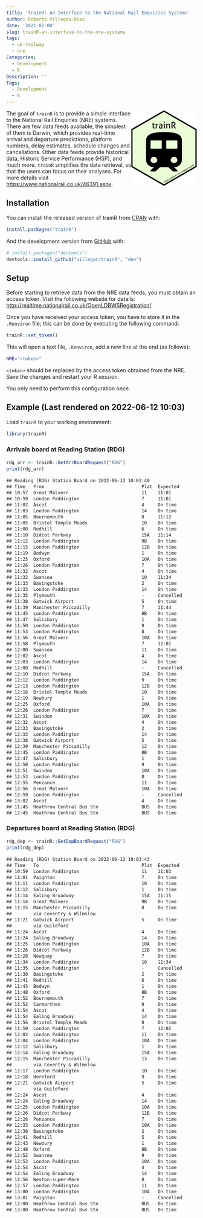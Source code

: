 ```yaml
---
title: 'trainR: An Interface to the National Rail Enquiries Systems'
author: Roberto Villegas-Diaz
date: '2021-02-08'
slug: trainR-an-interface-to-the-nre-systems
tags:
  - uk-railway
  - nre
Categories:
  - Development
  - R
Description: ''
Tags:
  - Development
  - R
---
```


<img src="https://raw.githubusercontent.com/villegar/trainR/main/inst/images/logo.png" alt="logo" align="right" height=200px/>

The goal of `trainR` is to provide a simple interface to the 
National Rail Enquiries (NRE) systems. There are few data feeds 
available, the simplest of them is Darwin, which provides real-time 
arrival and departure predictions, platform numbers, delay estimates, 
schedule changes and cancellations. Other data feeds provide historical 
data, Historic Service Performance (HSP), and much more. `trainR` 
simplifies the data retrieval, so that the users can focus on their 
analyses. For more details visit 
https://www.nationalrail.co.uk/46391.aspx.

## Installation

You can install the released version of trainR from [CRAN](https://CRAN.R-project.org) with:

``` r
install.packages("trainR")
```

And the development version from [GitHub](https://github.com/) with:

``` r
# install.packages("devtools")
devtools::install_github("villegar/trainR", "dev")
```

## Setup
Before starting to retrieve data from the NRE data feeds, you must obtain an access token. 
Visit the following website for details: http://realtime.nationalrail.co.uk/OpenLDBWSRegistration/

Once you have received your access token, you have to store it in the `.Renviron` file; this can be 
done by executing the following command:


```r
trainR::set_token()
```

This will open a text file, `.Renviron`, add a new line at the end (as follows):

```bash
NRE="<token>"
```

`<token>` should be replaced by the access token obtained from the NRE. Save the changes and restart 
your R session.

You only need to perform this configuration once.

## Example (Last rendered on 2022-06-12 10:03)

Load `trainR` to your working environment:

```r
library(trainR)
```

### Arrivals board at Reading Station (RDG)


```r
rdg_arr <- trainR::GetArrBoardRequest("RDG")
print(rdg_arr)
```

```
## Reading (RDG) Station Board on 2022-06-12 10:03:40
## Time   From                                    Plat  Expected
## 10:57  Great Malvern                           11    11:01
## 10:59  London Paddington                       7     11:01
## 11:02  Ascot                                   4     On time
## 11:03  London Paddington                       14    On time
## 11:05  Bournemouth                             8     11:12
## 11:05  Bristol Temple Meads                    10    On time
## 11:08  Redhill                                 6     On time
## 11:10  Didcot Parkway                          15A   11:14
## 11:12  London Paddington                       9B    On time
## 11:15  London Paddington                       12B   On time
## 11:19  Bedwyn                                  1     On time
## 11:25  Oxford                                  10A   On time
## 11:26  London Paddington                       7     On time
## 11:32  Ascot                                   4     On time
## 11:32  Swansea                                 10    11:34
## 11:33  Basingstoke                             2     On time
## 11:33  London Paddington                       14    On time
## 11:35  Plymouth                                -     Cancelled
## 11:38  Gatwick Airport                         5     On time
## 11:39  Manchester Piccadilly                   7     11:44
## 11:45  London Paddington                       8B    On time
## 11:47  Salisbury                               1     On time
## 11:50  London Paddington                       9     On time
## 11:53  London Paddington                       8     On time
## 11:56  Great Malvern                           10A   On time
## 11:58  Plymouth                                7     12:01
## 12:00  Swansea                                 11    On time
## 12:02  Ascot                                   4     On time
## 12:03  London Paddington                       14    On time
## 12:08  Redhill                                 -     Cancelled
## 12:10  Didcot Parkway                          15A   On time
## 12:12  London Paddington                       9     On time
## 12:13  London Paddington                       12B   On time
## 12:16  Bristol Temple Meads                    10    On time
## 12:19  Newbury                                 1     On time
## 12:25  Oxford                                  10A   On time
## 12:26  London Paddington                       7     On time
## 12:31  Swindon                                 10A   On time
## 12:32  Ascot                                   4     On time
## 12:33  Basingstoke                             2     On time
## 12:33  London Paddington                       14    On time
## 12:38  Gatwick Airport                         5     On time
## 12:39  Manchester Piccadilly                   12    On time
## 12:45  London Paddington                       8B    On time
## 12:47  Salisbury                               1     On time
## 12:50  London Paddington                       9     On time
## 12:51  Swindon                                 10A   On time
## 12:53  London Paddington                       8     On time
## 12:55  Penzance                                11    On time
## 12:56  Great Malvern                           10A   On time
## 12:59  London Paddington                       -     Cancelled
## 13:02  Ascot                                   4     On time
## 11:45  Heathrow Central Bus Stn                BUS   On time
## 12:45  Heathrow Central Bus Stn                BUS   On time
```

### Departures board at Reading Station (RDG)


```r
rdg_dep <- trainR::GetDepBoardRequest("RDG")
print(rdg_dep)
```

```
## Reading (RDG) Station Board on 2022-06-12 10:03:43
## Time   To                                      Plat  Expected
## 10:59  London Paddington                       11    11:03
## 11:01  Paignton                                7     On time
## 11:11  London Paddington                       10    On time
## 11:12  Salisbury                               1     On time
## 11:14  Ealing Broadway                         15A   11:15
## 11:14  Great Malvern                           9B    On time
## 11:15  Manchester Piccadilly                   8     On time
##        via Coventry & Wilmslow                 
## 11:21  Gatwick Airport                         5     On time
##        via Guildford                           
## 11:24  Ascot                                   4     On time
## 11:24  Ealing Broadway                         14    On time
## 11:25  London Paddington                       10A   On time
## 11:26  Didcot Parkway                          12B   On time
## 11:28  Newquay                                 7     On time
## 11:34  London Paddington                       10    11:34
## 11:35  London Paddington                       -     Cancelled
## 11:38  Basingstoke                             2     On time
## 11:41  Redhill                                 6     On time
## 11:43  Bedwyn                                  1     On time
## 11:48  Oxford                                  8B    On time
## 11:52  Bournemouth                             7     On time
## 11:52  Carmarthen                              9     On time
## 11:54  Ascot                                   4     On time
## 11:54  Ealing Broadway                         14    On time
## 11:56  Bristol Temple Meads                    8     On time
## 11:59  London Paddington                       7     12:02
## 12:02  London Paddington                       11    On time
## 12:04  London Paddington                       10A   On time
## 12:12  Salisbury                               1     On time
## 12:14  Ealing Broadway                         15A   On time
## 12:15  Manchester Piccadilly                   13    On time
##        via Coventry & Wilmslow                 
## 12:17  London Paddington                       10    On time
## 12:18  Hereford                                9     On time
## 12:21  Gatwick Airport                         5     On time
##        via Guildford                           
## 12:24  Ascot                                   4     On time
## 12:24  Ealing Broadway                         14    On time
## 12:25  London Paddington                       10A   On time
## 12:26  Didcot Parkway                          12B   On time
## 12:28  Penzance                                7     On time
## 12:33  London Paddington                       10A   On time
## 12:38  Basingstoke                             2     On time
## 12:41  Redhill                                 5     On time
## 12:43  Newbury                                 1     On time
## 12:48  Oxford                                  8B    On time
## 12:52  Swansea                                 9     On time
## 12:53  London Paddington                       10A   On time
## 12:54  Ascot                                   4     On time
## 12:54  Ealing Broadway                         14    On time
## 12:56  Weston-super-Mare                       8     On time
## 12:57  London Paddington                       11    On time
## 13:00  London Paddington                       10A   On time
## 13:01  Paignton                                -     Cancelled
## 12:00  Heathrow Central Bus Stn                BUS   On time
## 13:00  Heathrow Central Bus Stn                BUS   On time
```
